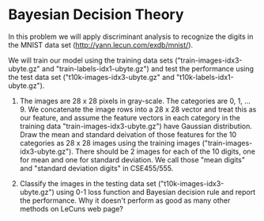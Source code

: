 # Bayesian Decision Theory
In this problem we will apply discriminant analysis to recognize the digits in the MNIST data set (http://yann.lecun.com/exdb/mnist/).

We will train our model using the training data sets ("train-images-idx3-ubyte.gz" and "train-labels-idx1-ubyte.gz") and test the performance using the test data set ("t10k-images-idx3-ubyte.gz" and "t10k-labels-idx1-ubyte.gz").


1. The images are 28 x 28 pixels in gray-scale. The categories are 0, 1, ... 9. We concatenate the image rows into a 28 x 28 vector and treat this as our feature, and assume the feature vectors in each category in the training data "train-images-idx3-ubyte.gz") have Gaussian distribution. Draw the mean and standard deivation of those features for the 10 categories as 28 x 28 images using the training images ("train-images-idx3-ubyte.gz"). There should be 2 images for each of the 10 digits, one for mean and one for standard deviation. We call those "mean digits" and "standard deviation digits" in CSE455/555.

2. Classify the images in the testing data set ("t10k-images-idx3-ubyte.gz") using 0-1 loss function and Bayesian decision rule and report the performance. Why it doesn't perform as good as many other methods on LeCuns web page?
